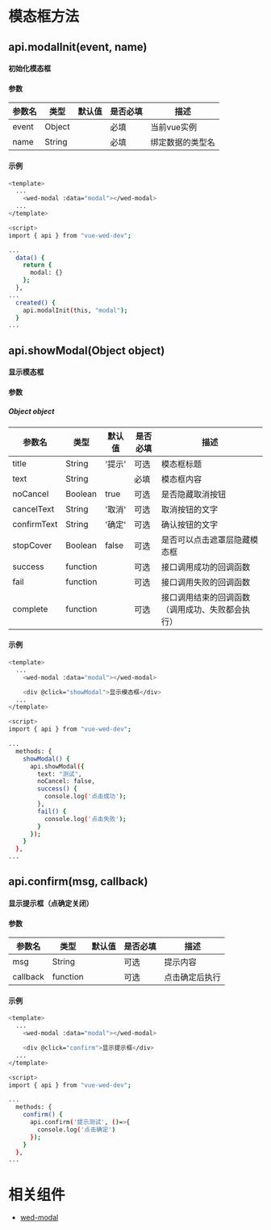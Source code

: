 
# 模态框方法

## api.modalInit(event, name)

#### 初始化模态框

#### 参数

| 参数名 | 类型 | 默认值 | 是否必填 | 描述 |
| --- | --- | --- | --- | --- |
| event | Object |  | 必填 | 当前vue实例 |
| name | String |  | 必填 | 绑定数据的类型名 |

#### 示例

``` bash
<template>
  ...
    <wed-modal :data="modal"></wed-modal>
  ...
</template>

<script>
import { api } from "vue-wed-dev";

...
  data() {
    return {
      modal: {}
    };
  },
...
  created() {
    api.modalInit(this, "modal");
  }
...
```

## api.showModal(Object object)

#### 显示模态框

#### 参数
##### Object object

| 参数名 | 类型 | 默认值 | 是否必填 | 描述 |
| --- | --- | --- | --- | --- |
| title | String | '提示' | 可选 | 模态框标题 |
| text | String |  | 必填 | 模态框内容 |
| noCancel | Boolean | true | 可选 | 是否隐藏取消按钮 |
| cancelText | String | '取消' | 可选 | 取消按钮的文字 |
| confirmText | String | '确定' | 可选 | 确认按钮的文字 |
| stopCover | Boolean | false | 可选 | 是否可以点击遮罩层隐藏模态框 |
| success | function |  | 可选 | 接口调用成功的回调函数 |
| fail | function |  | 可选 | 接口调用失败的回调函数 |
| complete | function |  | 可选 | 接口调用结束的回调函数（调用成功、失败都会执行） |


#### 示例

``` bash
<template>
  ...
    <wed-modal :data="modal"></wed-modal>

    <div @click="showModal">显示模态框</div>
  ...
</template>

<script>
import { api } from "vue-wed-dev";

...
  methods: {
    showModal() {
      api.showModal({
        text: "测试",
        noCancel: false,
        success() {
          console.log('点击成功');
        },
        fail() {
          console.log('点击失败');
        }
      });
    }
  },
...
```

## api.confirm(msg, callback)

#### 显示提示框（点确定关闭）

#### 参数

| 参数名 | 类型 | 默认值 | 是否必填 | 描述 |
| --- | --- | --- | --- | --- |
| msg | String |  | 可选 | 提示内容 |
| callback | function |  | 可选 | 点击确定后执行 |

#### 示例

``` bash
<template>
  ...
    <wed-modal :data="modal"></wed-modal>

    <div @click="confirm">显示提示框</div>
  ...
</template>

<script>
import { api } from "vue-wed-dev";

...
  methods: {
    confirm() {
      api.confirm('提示测试', ()=>{
        console.log('点击确定')
      });
    }
  },
...
```

# 相关组件
- [wed-modal](/docs/components/wed-modal.md)
